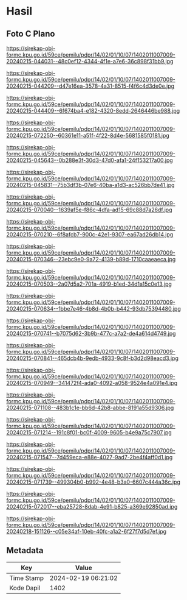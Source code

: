 # Hasil

## Foto C Plano

https://sirekap-obj-formc.kpu.go.id/59ce/pemilu/pdpr/14/02/01/10/07/1402011007009-20240215-044031--48c0ef12-4344-4f1e-a7e6-36c898f31bb9.jpg

https://sirekap-obj-formc.kpu.go.id/59ce/pemilu/pdpr/14/02/01/10/07/1402011007009-20240215-044209--d47e16ea-3578-4a31-8515-f4f6c4d3de0e.jpg

https://sirekap-obj-formc.kpu.go.id/59ce/pemilu/pdpr/14/02/01/10/07/1402011007009-20240215-044409--6f674ba4-e182-4320-8edd-2646446be988.jpg

https://sirekap-obj-formc.kpu.go.id/59ce/pemilu/pdpr/14/02/01/10/07/1402011007009-20240215-072250--60361e11-a51f-4f22-8d4e-5681585f0181.jpg

https://sirekap-obj-formc.kpu.go.id/59ce/pemilu/pdpr/14/02/01/10/07/1402011007009-20240215-045643--0b288e3f-30d3-47d0-afa1-24f153217a00.jpg

https://sirekap-obj-formc.kpu.go.id/59ce/pemilu/pdpr/14/02/01/10/07/1402011007009-20240215-045831--75b3df3b-07e6-40ba-a1d3-ac526bb7de41.jpg

https://sirekap-obj-formc.kpu.go.id/59ce/pemilu/pdpr/14/02/01/10/07/1402011007009-20240215-070040--1639af5e-f86c-4dfa-ad15-69c88d7a26df.jpg

https://sirekap-obj-formc.kpu.go.id/59ce/pemilu/pdpr/14/02/01/10/07/1402011007009-20240215-070210--6f8afcb7-900c-42e1-9307-ea67ad26db14.jpg

https://sirekap-obj-formc.kpu.go.id/59ce/pemilu/pdpr/14/02/01/10/07/1402011007009-20240215-070346--23ebc9e0-9a72-4139-b89d-1710caaeaeca.jpg

https://sirekap-obj-formc.kpu.go.id/59ce/pemilu/pdpr/14/02/01/10/07/1402011007009-20240215-070503--2a07d5a2-701a-4919-b1ed-34d1a15c0e13.jpg

https://sirekap-obj-formc.kpu.go.id/59ce/pemilu/pdpr/14/02/01/10/07/1402011007009-20240215-070634--1bbe7e46-4b8d-4b0b-b442-93db75394480.jpg

https://sirekap-obj-formc.kpu.go.id/59ce/pemilu/pdpr/14/02/01/10/07/1402011007009-20240215-070741--b7075d62-3b9b-477c-a7a2-de4a614d4749.jpg

https://sirekap-obj-formc.kpu.go.id/59ce/pemilu/pdpr/14/02/01/10/07/1402011007009-20240215-070841--465dcb4b-9edb-4933-9c8f-b3d2d98eacd3.jpg

https://sirekap-obj-formc.kpu.go.id/59ce/pemilu/pdpr/14/02/01/10/07/1402011007009-20240215-070949--341472f4-ada0-4092-a058-9524e4a091e4.jpg

https://sirekap-obj-formc.kpu.go.id/59ce/pemilu/pdpr/14/02/01/10/07/1402011007009-20240215-071108--483b1c1e-bb6d-42b8-abbe-8191a55d9306.jpg

https://sirekap-obj-formc.kpu.go.id/59ce/pemilu/pdpr/14/02/01/10/07/1402011007009-20240215-071214--191c8f01-bc0f-4009-9605-b4e9a75c7907.jpg

https://sirekap-obj-formc.kpu.go.id/59ce/pemilu/pdpr/14/02/01/10/07/1402011007009-20240215-071547--7d459eca-e88e-4027-9ad7-2be4f4aff0d1.jpg

https://sirekap-obj-formc.kpu.go.id/59ce/pemilu/pdpr/14/02/01/10/07/1402011007009-20240215-071739--499304b0-b992-4e48-b3a0-6607c444a36c.jpg

https://sirekap-obj-formc.kpu.go.id/59ce/pemilu/pdpr/14/02/01/10/07/1402011007009-20240215-072017--eba25728-8dab-4e91-b825-a369e92850ad.jpg

https://sirekap-obj-formc.kpu.go.id/59ce/pemilu/pdpr/14/02/01/10/07/1402011007009-20240218-151126--c05e34af-10eb-40fc-a1a2-6f27f7d5d7ef.jpg


## Metadata

| Key        | Value               |
| ---------- | ------------------- |
| Time Stamp | 2024-02-19 06:21:02 |
| Kode Dapil | 1402                |



